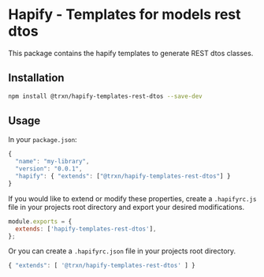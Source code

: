 # Hapify - Templates for models rest dtos

This package contains the hapify templates to generate REST dtos classes.

## Installation

```sh
npm install @trxn/hapify-templates-rest-dtos --save-dev
```

## Usage

In your `package.json`:

```javascript
{
  "name": "my-library",
  "version": "0.0.1",
  "hapify": { "extends": ["@trxn/hapify-templates-rest-dtos"] }
}
```

If you would like to extend or modify these properties, create a `.hapifyrc.js`
file in your projects root directory and export your desired modifications.

```javascript
module.exports = {
  extends: ['hapify-templates-rest-dtos'],
};
```

Or you can create a `.hapifyrc.json` file in your projects root directory.

```javascript
{ "extends": [ '@trxn/hapify-templates-rest-dtos' ] }
```

